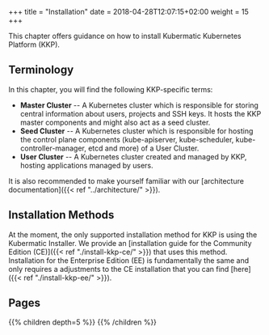 +++
title = "Installation"
date = 2018-04-28T12:07:15+02:00
weight = 15
+++

This chapter offers guidance on how to install Kubermatic Kubernetes Platform (KKP).

## Terminology

In this chapter, you will find the following KKP-specific terms:

* **Master Cluster** -- A Kubernetes cluster which is responsible for storing central information about users, projects and SSH keys. It hosts the KKP master components and might also act as a seed cluster.
* **Seed Cluster** -- A Kubernetes cluster which is responsible for hosting the control plane components (kube-apiserver, kube-scheduler, kube-controller-manager, etcd and more) of a User Cluster.
* **User Cluster** -- A Kubernetes cluster created and managed by KKP, hosting applications managed by users.

It is also recommended to make yourself familiar with our [architecture documentation]({{< ref "../architecture/" >}}).

## Installation Methods

At the moment, the only supported installation method for KKP is using the Kubermatic Installer. We provide an [installation guide for the Community Edition (CE)]({{< ref "./install-kkp-ce/" >}}) that uses this method. Installation for the Enterprise Edition (EE) is fundamentally the same and only requires a adjustments to the CE installation that you can find [here]({{< ref "./install-kkp-ee/" >}}).

## Pages

{{% children depth=5 %}}
{{% /children %}}
